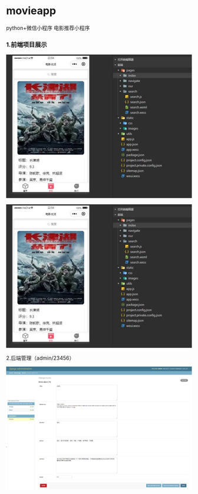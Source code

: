 # movieapp

python+微信小程序
电影推荐小程序

### 1.前端项目展示

![img](.\img\clip_image001.jpg)

![img](.\img\clip_image002.jpg)

2.后端管理（admin/23456）

![image-20220727230210064](.\img\image-20220727230210064.png)
